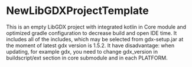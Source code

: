 # NewLibGDXProjectTemplate
This is an empty LibGDX project with integrated kotlin in Core module and optimized gradle configuration to decrease build and open IDE time. It includes all of the includes, which may be selected from gdx-setup.jar at the moment of latest gdx version is 1.5.2. It have disadvantage: when updating, for example gdx, you need to change gdx_version in buildscript/ext section in core submodule and in each PLATFORM.
